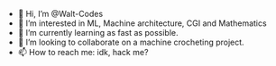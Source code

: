 - 👋 Hi, I’m @Walt-Codes
- 👀 I’m interested in ML, Machine architecture, CGI and Mathematics
- 🌱 I’m currently learning as fast as possible.
- 💞️ I’m looking to collaborate on a machine crocheting project.  
- 📫 How to reach me: idk, hack me?

<!---
Walt-Codes/Walt-Codes is a ✨ special ✨ repository because its `README.md` (this file) appears on your GitHub profile.
You can click the Preview link to take a look at your changes.
--->
